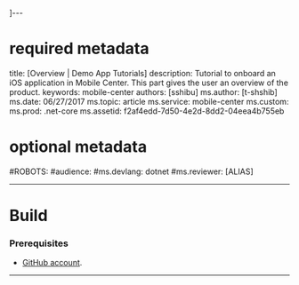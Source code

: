 ]---
# required metadata

title: [Overview | Demo App Tutorials]
description: Tutorial to onboard an iOS application in Mobile Center. This part gives the user an overview of the product.
keywords: mobile-center
authors: [sshibu]
ms.author: [t-shshib]
ms.date: 06/27/2017
ms.topic: article
ms.service: mobile-center
ms.custom:
ms.prod: .net-core
ms.assetid: f2af4edd-7d50-4e2d-8dd2-04eea4b755eb

# optional metadata

#ROBOTS:
#audience:
#ms.devlang: dotnet
#ms.reviewer: [ALIAS]

---

# Build

###



### Prerequisites
- [GitHub account](https://github.com/join).

---

##

####
